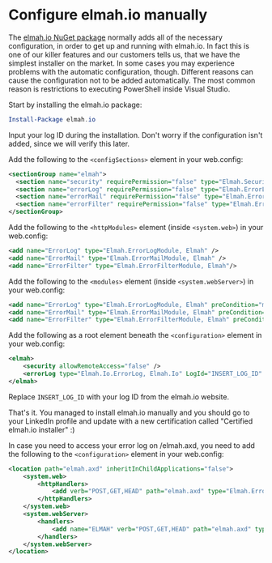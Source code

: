 # Configure elmah.io manuallyThe [elmah.io NuGet package](https://www.nuget.org/packages/elmah.io/) normally adds all of the necessary configuration, in order to get up and running with elmah.io. In fact this is one of our killer features and our customers tells us, that we have the simplest installer on the market. In some cases you may experience problems with the automatic configuration, though. Different reasons can cause the configuration not to be added automatically. The most common reason is restrictions to executing PowerShell inside Visual Studio.Start by installing the elmah.io package:```powershellInstall-Package elmah.io```Input your log ID during the installation. Don't worry if the configuration isn't added, since we will verify this later.Add the following to the ```<configSections>``` element in your web.config:```xml<sectionGroup name="elmah">  <section name="security" requirePermission="false" type="Elmah.SecuritySectionHandler, Elmah" />  <section name="errorLog" requirePermission="false" type="Elmah.ErrorLogSectionHandler, Elmah" />  <section name="errorMail" requirePermission="false" type="Elmah.ErrorMailSectionHandler, Elmah" />  <section name="errorFilter" requirePermission="false" type="Elmah.ErrorFilterSectionHandler, Elmah" /></sectionGroup>```Add the following to the ```<httpModules>``` element (inside ```<system.web>```) in your web.config:```xml<add name="ErrorLog" type="Elmah.ErrorLogModule, Elmah" /><add name="ErrorMail" type="Elmah.ErrorMailModule, Elmah" /><add name="ErrorFilter" type="Elmah.ErrorFilterModule, Elmah"/>```Add the following to the ```<modules>``` element (inside ```<system.webServer>```) in your web.config:```xml<add name="ErrorLog" type="Elmah.ErrorLogModule, Elmah" preCondition="managedHandler" /><add name="ErrorMail" type="Elmah.ErrorMailModule, Elmah" preCondition="managedHandler" /><add name="ErrorFilter" type="Elmah.ErrorFilterModule, Elmah" preCondition="managedHandler" />```Add the following as a root element beneath the ```<configuration>``` element in your web.config:```xml<elmah>    <security allowRemoteAccess="false" />    <errorLog type="Elmah.Io.ErrorLog, Elmah.Io" LogId="INSERT_LOG_ID" /></elmah>```Replace ```INSERT_LOG_ID``` with your log ID from the elmah.io website.That's it. You managed to install elmah.io manually and you should go to your LinkedIn profile and update with a new certification called "Certified elmah.io installer" :)In case you need to access your error log on /elmah.axd, you need to add the following to the ```<configuration>``` element in your web.config:```xml<location path="elmah.axd" inheritInChildApplications="false">    <system.web>        <httpHandlers>            <add verb="POST,GET,HEAD" path="elmah.axd" type="Elmah.ErrorLogPageFactory, Elmah" />        </httpHandlers>    </system.web>    <system.webServer>        <handlers>            <add name="ELMAH" verb="POST,GET,HEAD" path="elmah.axd" type="Elmah.ErrorLogPageFactory, Elmah" preCondition="integratedMode" />        </handlers>    </system.webServer></location>```